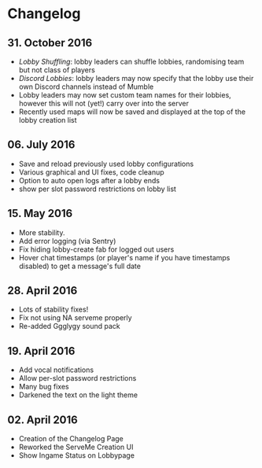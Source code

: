 # Changelog

## 31. October 2016

 * *Lobby Shuffling*: lobby leaders can shuffle lobbies, randomising team but not class of players
 * *Discord Lobbies*: lobby leaders may now specify that the lobby use their own Discord channels instead of Mumble
 * Lobby leaders may now set custom team names for their lobbies, however this will not (yet!) carry over into the server 
 * Recently used maps will now be saved and displayed at the top of the lobby creation list


## 06. July 2016

 * Save and reload previously used lobby configurations
 * Various graphical and UI fixes, code cleanup
 * Option to auto open logs after a lobby ends
 * show per slot password restrictions on lobby list

## 15. May 2016

 * More stability.
 * Add error logging (via Sentry)
 * Fix hiding lobby-create fab for logged out users
 * Hover chat timestamps (or player's name if you have timestamps
   disabled) to get a message's full date

## 28. April 2016

 * Lots of stability fixes!
 * Fix not using NA serveme properly
 * Re-added Ggglygy sound pack

## 19. April 2016

 * Add vocal notifications
 * Allow per-slot password restrictions
 * Many bug fixes
 * Darkened the text on the light theme

## 02. April 2016

 * Creation of the Changelog Page
 * Reworked the ServeMe Creation UI
 * Show Ingame Status on Lobbypage
